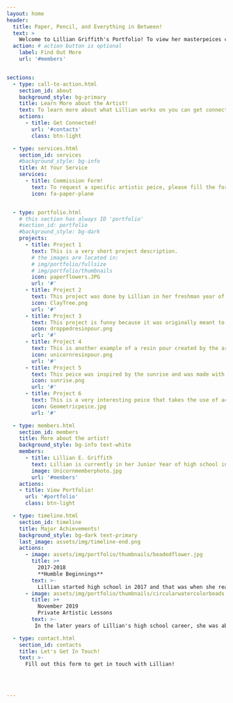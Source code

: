 ```yaml
---
layout: home
header:
  title: Paper, Pencil, and Everything in Between!
  text: >
    Welcome to Lillian Griffith's Portfolio! To view her masterpeices click on the button below and let's get started!
  action: # action button is optional
    label: Find Out More
    url: '#members'


sections:
  - type: call-to-action.html
    section_id: about
    background_style: bg-primary
    title: Learn More about the Artist!
    text: To learn more about what Lillian works on you can get connected with her, or fill out one of our forms! To get connected, please click the button below!
    actions:
      - title: Get Connected!
        url: '#contacts'
        class: btn-light

  - type: services.html
    section_id: services
    #background_style: bg-info
    title: At Your Service
    services:
      - title: Commission Form!
        text: To request a specific artistic peice, please fill the form at the bottom of the page!
        icon: fa-paper-plane


  - type: portfolio.html
    # this section has always ID 'portfolio'
    #section_id: portfolio
    #background_style: bg-dark
    projects:
      - title: Project 1
        text: This is a very short project description.
        # the images are located in:
        # img/portfolio/fullsize
        # img/portfolio/thumbnails
        icon: paperflowers.JPG
        url: '#'
      - title: Project 2
        text: This project was done by Lillian in her freshman year of high school. The leaves of the tree are actually clay peices shaped into small coils of different sizes. 
        icon: ClayTree.png
        url: '#'
      - title: Project 3
        text: This project is funny because it was originally meant to be a resin pour, but the artist dropped it on the ground by mistake. The result is an interesting new take on a resin pour.
        icon: droppedresinpour.png
        url: '#'
      - title: Project 4
        text: This is another example of a resin pour created by the artist with a more whimsical feel to it.
        icon: unicornresinpour.png
        url: '#'
      - title: Project 5
        text: This peice was inspired by the sunrise and was made with mosaic stones and paint to give it a more shiny appearance and to filter light in a interesting way.
        icon: sunrise.png
        url: '#'
      - title: Project 6
        text: This is a very interesting peice that takes the use of acrylic paint and paper, that was coiled in a very abstract and fun way.There is a lot of intricate work with the paper that catches the eye very easily. 
        icon: Geometricpeice.jpg
        url: '#'

  - type: members.html
    section_id: members
    title: More about the artist!
    background_style: bg-info text-white
    members:
      - title: Lillian E. Griffith
        text: Lillian is currently in her Junior Year of high school in a small town called Williamsport. She is heavily involved with her art classes and maintains a wonderful GPA. She is involved in not only her art program but also the music program. She is in a select chamber group for choir, she is in the color guard of the marching band, she participates in the musical every year, and she holds leadership positions throughout all of those for example being secretary of the choir. She is dedicated to her artistic pursuits with outside lessons to allow her to learn new techniques, but she also does a lot on her own. The peices that you will see throughout this website are her own unique works and they are founded through her own stylistic choices and ideas. She has a lot of unique perspectives to share with the world and all the talent to go with it.
        image: Unicornmemberphoto.jpg
        url: '#members'
    actions:
    - title: View Portfolio!
      url: '#portfolio'
      class: btn-light

  - type: timeline.html
    section_id: timeline
    title: Major Achievements!
    background_style: bg-dark text-primary
    last_image: assets/img/timeline-end.png
    actions:
      - image: assets/img/portfolio/thumbnails/beadedflower.jpg
        title: >+
          2017-2018
          **Humble Beginnings**
        text: >-
          Lillian started high school in 2017 and that was when she really started to explore her artistic creativity with the high school art department.She soon excelled while taking Drawing and Painting classes along with 3D sculpture classes. Soon her artwork was proudly displayed in the school art gallery.
      - image: assets/img/portfolio/thumbnails/circularwatercolorbeads.jpg
        title: >+
          November 2019
          Private Artistic Lessons
        text: >-
         In the later years of Lillian's high school career, she was able to begin private art lessons with a local teacher named Judy ... who helped her to develop her portfolio.

  - type: contact.html
    section_id: contacts
    title: Let's Get In Touch!
    text: >-
      Fill out this form to get in touch with Lillian!


  

---
```

